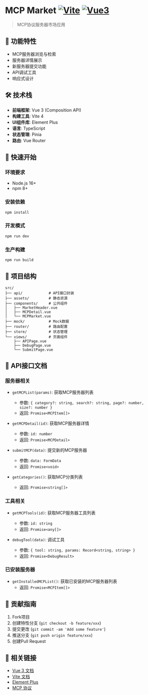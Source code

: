 # MCP Market [![Vite](https://img.shields.io/badge/vite-4.0-blue.svg)]() [![Vue3](https://img.shields.io/badge/vue-3.3-green.svg)]()

> MCP协议服务器市场应用

## 🚀 功能特性
- MCP服务器浏览与检索
- 服务器详情展示
- 新服务器提交功能
- API调试工具
- 响应式设计

## 🛠 技术栈
- **前端框架**: Vue 3 (Composition API)
- **构建工具**: Vite 4
- **UI组件库**: Element Plus
- **语言**: TypeScript
- **状态管理**: Pinia
- **路由**: Vue Router

## 🏁 快速开始

### 环境要求
- Node.js 16+
- npm 8+

### 安装依赖
```bash
npm install
```

### 开发模式
```bash
npm run dev
```

### 生产构建
```bash
npm run build
```

## 📂 项目结构
```
src/
├── api/            # API接口封装
├── assets/         # 静态资源
├── components/     # 公共组件
│   ├── MarketHeader.vue
│   ├── MCPDetail.vue
│   └── MCPMarket.vue
├── mock/           # Mock数据
├── router/         # 路由配置
├── store/          # 状态管理
└── views/          # 页面组件
    ├── APIPage.vue
    ├── DebugPage.vue
    └── SubmitPage.vue
```

## 📡 API接口文档

### 服务器相关
- `getMCPList(params)`: 获取MCP服务器列表
  - 参数: `{ category?: string, search?: string, page?: number, size?: number }`
  - 返回: `Promise<MCPItem[]>`

- `getMCPDetail(id)`: 获取MCP服务器详情
  - 参数: `id: number`
  - 返回: `Promise<MCPDetail>`

- `submitMCP(data)`: 提交新的MCP服务器
  - 参数: `data: FormData`
  - 返回: `Promise<void>`

- `getCategories()`: 获取MCP分类列表
  - 返回: `Promise<string[]>`

### 工具相关
- `getMCPTools(id)`: 获取MCP服务器工具列表
  - 参数: `id: string`
  - 返回: `Promise<any[]>`

- `debugTool(data)`: 调试工具
  - 参数: `{ tool: string, params: Record<string, string> }`
  - 返回: `Promise<DebugResult>`

### 已安装服务器
- `getInstalledMCPList()`: 获取已安装的MCP服务器列表
  - 返回: `Promise<MCPItem[]>`

## 🤝 贡献指南
1. Fork项目
2. 创建特性分支 (`git checkout -b feature/xxx`)
3. 提交更改 (`git commit -am 'Add some feature'`)
4. 推送分支 (`git push origin feature/xxx`)
5. 创建Pull Request

## 🔗 相关链接
- [Vue 3 文档](https://vuejs.org/)
- [Vite 文档](https://vitejs.dev/)
- [Element Plus](https://element-plus.org/)
- [MCP 协议](https://mcp.so)
